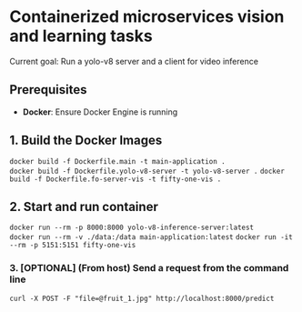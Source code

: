# Containerized microservices vision and learning tasks

Current goal: Run a yolo-v8 server and a client for video inference


## Prerequisites
- **Docker**: Ensure Docker Engine is running

## 1. Build the Docker Images
`docker build -f Dockerfile.main -t main-application .`  
`docker build -f Dockerfile.yolo-v8-server -t yolo-v8-server .`
`docker build -f Dockerfile.fo-server-vis -t fifty-one-vis .`

## 2. Start and run container
`docker run --rm -p 8000:8000 yolo-v8-inference-server:latest`  
`docker run --rm -v ./data:/data main-application:latest`
`docker run -it --rm -p 5151:5151 fifty-one-vis`

### 3. [OPTIONAL] (From host) Send a request from the command line
`curl -X POST -F "file=@fruit_1.jpg" http://localhost:8000/predict`
